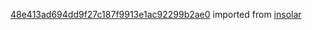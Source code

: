 [48e413ad694dd9f27c187f9913e1ac92299b2ae0](https://github.com/insolar/insolar/commit/48e413ad694dd9f27c187f9913e1ac92299b2ae0) imported from [insolar](https://github.com/insolar/insolar)
